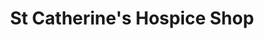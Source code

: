 ---
title: "St Catherine's Hospice Shop"
url: /horsham/st-catherines-hospice-shop/
shop: charity
---